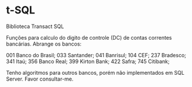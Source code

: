 # t-SQL
Biblioteca Transact SQL 

Funções para calculo do digito de controle (DC) de contas correntes bancárias. 
Abrange os bancos:

001 Banco do Brasil;
033 Santander;
041 Banrisul;
104 CEF;
237 Bradesco;
341 Itaú;
356 Banco Real;
399 Kirton Bank;
422 Safra;
745 Citibank;

Tenho algoritmos para outros bancos, porém não implementados em SQL Server. Favor consultar-me.
